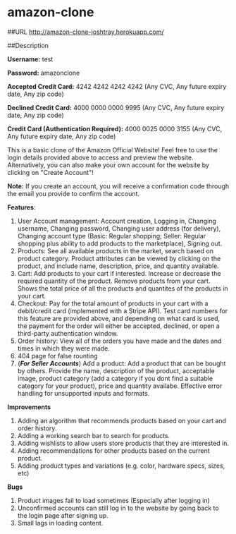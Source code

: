 # amazon-clone

##URL
http://amazon-clone-joshtray.herokuapp.com/

##Description

__Username:__ test

__Password:__ amazonclone

__Accepted Credit Card:__ 4242 4242 4242 4242 (Any CVC, Any future expiry date, Any zip code)

__Declined Credit Card:__ 4000 0000 0000 9995 (Any CVC, Any future expiry date, Any zip code)

__Credit Card (Authentication Required):__ 4000 0025 0000 3155 (Any CVC, Any future expiry date, Any zip code)

This is a basic clone of the Amazon Official Website! Feel free to use the login details provided above to access and preview the website. Alternatively, you can also make your own account for the website by clicking on "Create Account"!

__Note:__ If you create an account, you will receive a confirmation code through the email you provide to confirm the account. 

__Features__:
1. User Account management: Account creation, Logging in, Changing username, Changing password, Changing user address (for delivery), Changing account type (Basic: Regular shopping; Seller: Regular shopping plus ability to add products to the marketplace), Signing out. 
2. Products: See all available products in the market, search based on product category. Product attributes can be viewed by clicking on the product, and include name, description, price, and quantity available.
3. Cart: Add products to your cart if interested. Increase or decrease the required quantity of the product. Remove products from your cart. Shows the total price of all the products and quantites of the products in your cart. 
4. Checkout: Pay for the total amount of products in your cart with a debit/credit card (implemented with a Stripe API). Test card numbers for this feature are provided above, and depending on what card is used, the payment for the order will either be accepted, declined, or open a third-party authentication window. 
5. Order history: View all of the orders you have made and the dates and times in which they were made. 
6. 404 page for false rounting
7. (*__For Seller Accounts__*) Add a product: Add a product that can be bought by others. Provide the name, description of the product, acceptable image, product category (add a category if you dont find a suitable category for your product), price and quantity availabe. Effective error handling for unsupported inputs and formats. 

__Improvements__
1. Adding an algorithm that recommends products based on your cart and order history. 
2. Adding a working search bar to search for products. 
3. Adding wishlists to allow users store products that they are interested in.
4. Adding recommendations for other products based on the current product. 
5. Adding product types and variations (e.g. color, hardware specs, sizes, etc)

__Bugs__
1. Product images fail to load sometimes (Especially after logging in)
2. Unconfirmed accounts can still log in to the website by going back to the login page after signing up.
3. Small lags in loading content.
